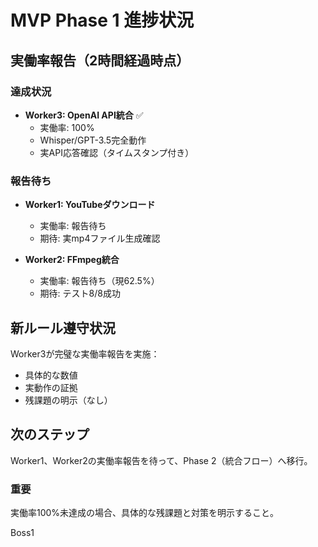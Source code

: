 # MVP Phase 1 進捗状況

## 実働率報告（2時間経過時点）

### 達成状況
- **Worker3: OpenAI API統合** ✅
  - 実働率: 100%
  - Whisper/GPT-3.5完全動作
  - 実API応答確認（タイムスタンプ付き）

### 報告待ち
- **Worker1: YouTubeダウンロード**
  - 実働率: 報告待ち
  - 期待: 実mp4ファイル生成確認

- **Worker2: FFmpeg統合**
  - 実働率: 報告待ち（現62.5%）
  - 期待: テスト8/8成功

## 新ルール遵守状況
Worker3が完璧な実働率報告を実施：
- 具体的な数値
- 実動作の証拠
- 残課題の明示（なし）

## 次のステップ
Worker1、Worker2の実働率報告を待って、Phase 2（統合フロー）へ移行。

### 重要
実働率100%未達成の場合、具体的な残課題と対策を明示すること。

Boss1